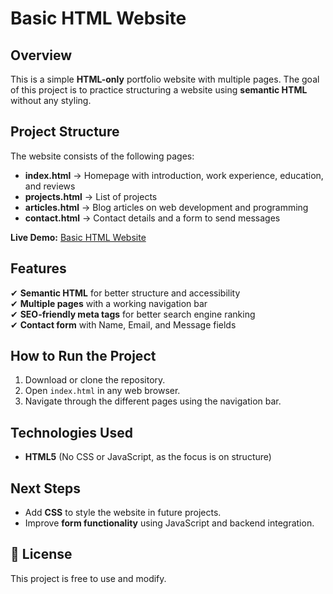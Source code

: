 # Basic HTML Website  

##  Overview  
This is a simple **HTML-only** portfolio website with multiple pages. The goal of this project is to practice structuring a website using **semantic HTML** without any styling.  

##  Project Structure  
The website consists of the following pages:  
- **index.html** → Homepage with introduction, work experience, education, and reviews  
- **projects.html** → List of projects  
- **articles.html** → Blog articles on web development and programming  
- **contact.html** → Contact details and a form to send messages  

 **Live Demo:** [Basic HTML Website](https://mahendrakoppuravuri1.github.io/Basic_HTML_Website/)

##  Features  
✔ **Semantic HTML** for better structure and accessibility  
✔ **Multiple pages** with a working navigation bar  
✔ **SEO-friendly meta tags** for better search engine ranking  
✔ **Contact form** with Name, Email, and Message fields  

##  How to Run the Project  
1. Download or clone the repository.  
2. Open `index.html` in any web browser.  
3. Navigate through the different pages using the navigation bar.  

##  Technologies Used  
- **HTML5** (No CSS or JavaScript, as the focus is on structure)  

##  Next Steps  
- Add **CSS** to style the website in future projects.  
- Improve **form functionality** using JavaScript and backend integration.  

## 📜 License  
This project is free to use and modify.  

